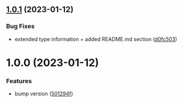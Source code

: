 ## [1.0.1](https://github.com/Tada5hi/mime-es/compare/v1.0.0...v1.0.1) (2023-01-12)


### Bug Fixes

* extended type information + added README.md section ([d0fc503](https://github.com/Tada5hi/mime-es/commit/d0fc503a50151e895f7ed38c48654554e9bad4a5))

# 1.0.0 (2023-01-12)


### Features

* bump version ([501294f](https://github.com/Tada5hi/mime-es/commit/501294fe010a96bd6360b720260a0b132444d8b3))

